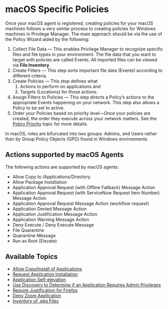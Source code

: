 [title]: # (macOS Specific Policies)
[tags]: # ( )
[priority]: # (6)
# macOS Specific Policies

Once your macOS agent is registered, creating policies for your macOS machines follows a very similar process to creating policies for Windows machines in Privilege Manager. The main approach should be via the use of the Policy Wizard aided by the following:

1. Collect File Data — This enables Privilege Manager to recognize specific files and file types in your environment. The file data that you want to target with policies are called Events. All imported files can be viewed via __File Inventory__.
1. Create Filters — This step sorts important file data (Events) according to different criteria.
1. Create Policies — This step defines what
   1. Actions to perform on applications and
   1. Targets (Locations) for those actions.
1. Assign Filters to Policies — This step directs a Policy’s actions to the appropriate Events happening on your network. This step also allows a Policy to be set to active.
1. Order your Policies based on priority level—Once your policies are created, the order they execute across your network matters. See the [Policy Priority](../app-control/policies/priority.md) topic for more details.

In macOS, roles are bifurcated into two groups: Admins, and Users rather than by Group Policy Objects (GPO) found in Windows environments.

## Actions supported by macOS Agents

The following actions are supported by macOS agents:

* Allow Copy to /Applications/Directory
* Allow Package Installation
* Application Approval Request (with Offline Fallback) Message Action
* Application Approval Request (with ServiceNow Request Item Number) Message Action
* Application Approval Request Message Action (workflow request)
* Application Denied Message Action
* Application Justification Message Action
* Application Warning Message Action
* Deny Execute / Deny Execute Message
* File Quarantine
* Quarantine Message
* Run as Root (Elevate)

## Available Topics

* [Allow Copy/Install of Applications](copy-install.md)
* [Request Application Installation](app-install-approval-request.md)
* [Application Self-elevation](self-elevation.md)
* [Use Discovery to Determine if an Application Requires Admin Privileges](determ-admin.md)
* [Require Justification for Firefox](justification-firefox.md)
* [Deny Zoom Application](deny-photos.md)
* [Inventory of .pkg Files](inventory-pkg.md)
<!--* [Adding macOS Agents to a Computer Testing Group](add-testing-group.md)-->
